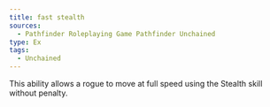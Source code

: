 ```yaml
---
title: fast stealth
sources:
  - Pathfinder Roleplaying Game Pathfinder Unchained
type: Ex
tags:
  - Unchained
---
```


This ability allows a rogue to move at full speed using the Stealth skill without penalty.
